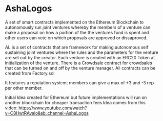# AshaLogos

A set of smart contracts implemented on the Ethereum Blockchain to autonomously run joint ventures whereby the members of a venture can make a proposal on how a portion of the the ventures fund is spent and other users can vote on which proposals are approved or dissaproved.

AL is a set of contracts that are framework for making autonomous self sustaining joint ventures where the rules and the parameters for the venture are set out by the creator. Each venture is created with an ERC20 Token at initialization of the venture. There is a Crowdsale contract for crowdsales that can be turned on and off by the venture manager. All contracts can be created from Factory.sol

It features a reputation system; members can give a max of +3 and -3 rep per other member.

Initial Idea created for Ethereum but future implementations will run on another blockchain for cheaper transaction fees
Idea comes from this video: https://www.youtube.com/watch?v=C8HwtRAvalo&ab_channel=AshaLogos
